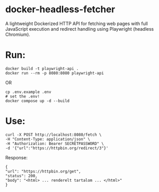 # docker-headless-fetcher
A lightweight Dockerized HTTP API for fetching web pages with full JavaScript execution and redirect handling using Playwright (headless Chromium).

# Run:

    docker build -t playwright-api .
    docker run --rm -p 8080:8080 playwright-api

OR

    cp .env.example .env
    # set the .env!
    docker compose up -d --build


# Use:

    curl -X POST http://localhost:8080/fetch \
    -H "Content-Type: application/json" \
    -H "Authorization: Bearer SECRETPASSWORD" \
    -d '{"url":"https://httpbin.org/redirect/3"}'

Response:

    {
    "url": "https://httpbin.org/get",
    "status": 200,
    "body": "<html> ... renderelt tartalom ... </html>"
    }
